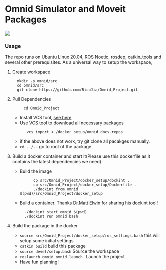 # Omnid Simulator and Moveit Packages
![](https://miro.medium.com/max/600/1*aVR3_S5KSilwzJTvuMUfZA.gif)


### Usage
The repo runs on Ubuntu Linux 20.04, ROS Noetic, rosdep, catkin_tools and several other prerequisites. 
As a universal way to setup the workspace, 

1. Create workspace
      ``` shell script
        mkdir -p omnid/src
        cd omnid/src
        git clone https://github.com/RicoJia/Omnid_Project.git
   ```
2. Pull Dependencies
    ```shell script
         cd Omnid_Project
    ```
   - Install VCS tool, [see here](https://github.com/dirk-thomas/vcstool)
   - Use VCS tool to download all necessary packages
        ```shell script
           vcs import < /docker_setup/omnid_docs.repos
        ```
   - if the above does not work, try git clone all pacakges manually.   
   - ```cd ../..``` go to root of the package

3. Build a docker container and start it(Please use this dockerfile as it contains the latest dependencies we need)
   - Build the image
      ```
            cp src/Omnid_Project/docker_setup/dockint .
            cp src/Omnid_Project/docker_setup/Dockerfile .
            ./dockint from omnid $(pwd)/src/Omnid_Project/docker_setup
       ``` 

   - Build a container. Thanks [Dr.Matt Elwin](https://robotics.northwestern.edu/people/profiles/faculty/elwin-matt.html) for sharing his dockint tool!
      ``` 
        ./dockint start omnid $(pwd)
        ./dockint run omnid bash
      ```   
    
4. Build the package in the docker  
   - ```source src/Omnid_Project/docker_setup/ros_settings.bash``` this will setup some initial settings 
   - ```catkin build``` build this package
   - ```source devel/setup.bash```   Source the workspace
   - ```roslaunch omnid omnid.launch ``` Launch the project
   - Have fun planning!


